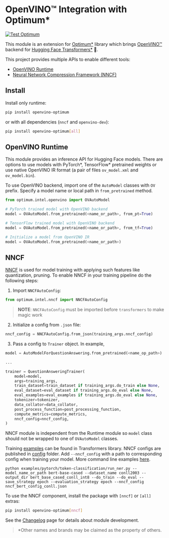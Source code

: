 # OpenVINO&trade; Integration with Optimum*

[![Test Optimum](https://github.com/dkurt/openvino_contrib/actions/workflows/test_optimum.yml/badge.svg?branch=master)](https://github.com/dkurt/openvino_contrib/actions/workflows/test_optimum.yml)

This module is an extension for [Optimum*](https://github.com/huggingface/optimum) library which brings [OpenVINO&trade;](https://github.com/openvinotoolkit/openvino) backend for [Hugging Face Transformers*](https://github.com/huggingface/transformers) :hugs:.

This project provides multiple APIs to enable different tools:
* [OpenVINO Runtime](#openvino-runtime)
* [Neural Network Compression Framework (NNCF)](#nncf)

## Install

Install only runtime:
```bash
pip install openvino-optimum
```

or with all dependencies (`nncf` and `openvino-dev`):
```bash
pip install openvino-optimum[all]
```

## OpenVINO Runtime

This module provides an inference API for Hugging Face models. There are options to use models with PyTorch\*, TensorFlow\* pretrained weights or use native OpenVINO IR format (a pair of files `ov_model.xml` and `ov_model.bin`).

To use OpenVINO backend, import one of the `AutoModel` classes with `OV` prefix. Specify a model name or local path in `from_pretrained` method.

```python
from optimum.intel.openvino import OVAutoModel

# PyTorch trained model with OpenVINO backend
model = OVAutoModel.from_pretrained(<name_or_path>, from_pt=True)

# TensorFlow trained model with OpenVINO backend
model = OVAutoModel.from_pretrained(<name_or_path>, from_tf=True)

# Initialize a model from OpenVINO IR
model = OVAutoModel.from_pretrained(<name_or_path>)
```

## NNCF

[NNCF](https://github.com/openvinotoolkit/nncf) is used for model training with applying such features like quantization, pruning. To enable NNCF in your training pipeline do the following steps:

1. Import `NNCFAutoConfig`:

```python
from optimum.intel.nncf import NNCFAutoConfig
```

> **NOTE**: `NNCFAutoConfig` must be imported before `transformers` to make magic work

2. Initialize a config from `.json` file:

```python
nncf_config = NNCFAutoConfig.from_json(training_args.nncf_config)
```

3. Pass a config to `Trainer` object. In example,

```python
model = AutoModelForQuestionAnswering.from_pretrained(<name_op_path>)

...

trainer = QuestionAnsweringTrainer(
    model=model,
    args=training_args,
    train_dataset=train_dataset if training_args.do_train else None,
    eval_dataset=eval_dataset if training_args.do_eval else None,
    eval_examples=eval_examples if training_args.do_eval else None,
    tokenizer=tokenizer,
    data_collator=data_collator,
    post_process_function=post_processing_function,
    compute_metrics=compute_metrics,
    nncf_config=nncf_config,
)
```

NNCF module is independent from the Runtime module so `model` class should not be wrapped to one of `OVAutoModel` classes.

Training [examples](https://github.com/huggingface/transformers/tree/master/examples/pytorch) can be found in Transformers library.
NNCF configs are published in [config](./optimum/intel/nncf/configs) folder. Add `--nncf_config` with a path to corresponding config when training your model. More command line examples [here](https://github.com/openvinotoolkit/nncf/tree/develop/third_party_integration/huggingface_transformers).

`python examples/pytorch/token-classification/run_ner.py --model_name_or_path bert-base-cased --dataset_name conll2003 --output_dir bert_base_cased_conll_int8 --do_train --do_eval --save_strategy epoch --evaluation_strategy epoch --nncf_config nncf_bert_config_conll.json`

To use the NNCF component, install the package with `[nncf]` or `[all]` extras:

```bash
pip install openvino-optimum[nncf]
```

See the [Changelog](https://github.com/openvinotoolkit/openvino_contrib/wiki/OpenVINO%E2%84%A2-Integration-with-Optimum*-Changelog) page for details about module development.

> *Other names and brands may be claimed as the property of others.
